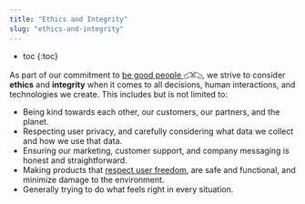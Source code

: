 ```yaml
---
title: "Ethics and Integrity"
slug: "ethics-and-integrity"
---
```


* toc
{:toc}

As part of our commitment to [be good people <span><img class="value-icon" src="good-people.png"></span>](https://meta.farm.bot/docs#be-good-people), we strive to consider **ethics** and **integrity** when it comes to all decisions, human interactions, and technologies we create. This includes but is not limited to:

* Being kind towards each other, our customers, our partners, and the planet.
* Respecting user privacy, and carefully considering what data we collect and how we use that data.
* Ensuring our marketing, customer support, and company messaging is honest and straightforward.
* Making products that [respect user freedom](../intro/respecting-your-freedom.md), are safe and functional, and minimize damage to the environment.
* Generally trying to do what feels right in every situation.

<style>
.hub-container {
  max-width: 1350px;
}
.value-icon {
  display: inline-block;
  height: 18px;
  margin-bottom: -2px;
}
  
a[title="Guides"] {
  color: #f4f4f4!important;
  border-bottom: 5px solid #f4f4f4;
  padding-bottom: 20px!important;
}
  
a[title="Guides"]:hover {
  color: white!important;
  border-bottom-color: white;
}
  
#hub-header li a:hover {
  box-shadow: none!important;
}
</style>

<meta name="theme-color" content="#434343">

